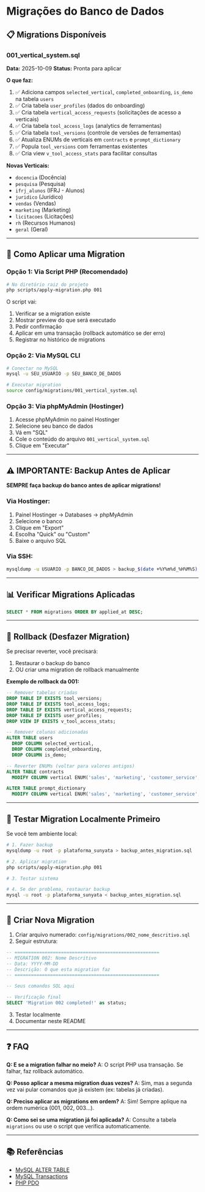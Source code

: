 # Migrações do Banco de Dados

## 📋 Migrations Disponíveis

### 001_vertical_system.sql
**Data:** 2025-10-09
**Status:** Pronta para aplicar

**O que faz:**
1. ✅ Adiciona campos `selected_vertical`, `completed_onboarding`, `is_demo` na tabela `users`
2. ✅ Cria tabela `user_profiles` (dados do onboarding)
3. ✅ Cria tabela `vertical_access_requests` (solicitações de acesso a verticais)
4. ✅ Cria tabela `tool_access_logs` (analytics de ferramentas)
5. ✅ Cria tabela `tool_versions` (controle de versões de ferramentas)
6. ✅ Atualiza ENUMs de verticais em `contracts` e `prompt_dictionary`
7. ✅ Popula `tool_versions` com ferramentas existentes
8. ✅ Cria view `v_tool_access_stats` para facilitar consultas

**Novas Verticais:**
- `docencia` (Docência)
- `pesquisa` (Pesquisa)
- `ifrj_alunos` (IFRJ - Alunos)
- `juridico` (Jurídico)
- `vendas` (Vendas)
- `marketing` (Marketing)
- `licitacoes` (Licitações)
- `rh` (Recursos Humanos)
- `geral` (Geral)

---

## 🚀 Como Aplicar uma Migration

### Opção 1: Via Script PHP (Recomendado)

```bash
# No diretório raiz do projeto
php scripts/apply-migration.php 001
```

O script vai:
1. Verificar se a migration existe
2. Mostrar preview do que será executado
3. Pedir confirmação
4. Aplicar em uma transação (rollback automático se der erro)
5. Registrar no histórico de migrations

### Opção 2: Via MySQL CLI

```bash
# Conectar no MySQL
mysql -u SEU_USUARIO -p SEU_BANCO_DE_DADOS

# Executar migration
source config/migrations/001_vertical_system.sql
```

### Opção 3: Via phpMyAdmin (Hostinger)

1. Acesse phpMyAdmin no painel Hostinger
2. Selecione seu banco de dados
3. Vá em "SQL"
4. Cole o conteúdo do arquivo `001_vertical_system.sql`
5. Clique em "Executar"

---

## ⚠️ IMPORTANTE: Backup Antes de Aplicar

**SEMPRE faça backup do banco antes de aplicar migrations!**

### Via Hostinger:
1. Painel Hostinger → Databases → phpMyAdmin
2. Selecione o banco
3. Clique em "Export"
4. Escolha "Quick" ou "Custom"
5. Baixe o arquivo SQL

### Via SSH:
```bash
mysqldump -u USUARIO -p BANCO_DE_DADOS > backup_$(date +%Y%m%d_%H%M%S).sql
```

---

## 📊 Verificar Migrations Aplicadas

```sql
SELECT * FROM migrations ORDER BY applied_at DESC;
```

---

## 🔄 Rollback (Desfazer Migration)

Se precisar reverter, você precisará:
1. Restaurar o backup do banco
2. OU criar uma migration de rollback manualmente

**Exemplo de rollback da 001:**

```sql
-- Remover tabelas criadas
DROP TABLE IF EXISTS tool_versions;
DROP TABLE IF EXISTS tool_access_logs;
DROP TABLE IF EXISTS vertical_access_requests;
DROP TABLE IF EXISTS user_profiles;
DROP VIEW IF EXISTS v_tool_access_stats;

-- Remover colunas adicionadas
ALTER TABLE users
  DROP COLUMN selected_vertical,
  DROP COLUMN completed_onboarding,
  DROP COLUMN is_demo;

-- Reverter ENUMs (voltar para valores antigos)
ALTER TABLE contracts
  MODIFY COLUMN vertical ENUM('sales', 'marketing', 'customer_service', 'hr', 'general') NOT NULL;

ALTER TABLE prompt_dictionary
  MODIFY COLUMN vertical ENUM('sales', 'marketing', 'customer_service', 'hr', 'general') NOT NULL;
```

---

## 🧪 Testar Migration Localmente Primeiro

Se você tem ambiente local:

```bash
# 1. Fazer backup
mysqldump -u root -p plataforma_sunyata > backup_antes_migration.sql

# 2. Aplicar migration
php scripts/apply-migration.php 001

# 3. Testar sistema

# 4. Se der problema, restaurar backup
mysql -u root -p plataforma_sunyata < backup_antes_migration.sql
```

---

## 📝 Criar Nova Migration

1. Criar arquivo numerado: `config/migrations/002_nome_descritivo.sql`
2. Seguir estrutura:

```sql
-- =====================================================
-- MIGRATION 002: Nome Descritivo
-- Data: YYYY-MM-DD
-- Descrição: O que esta migration faz
-- =====================================================

-- Seus comandos SQL aqui

-- Verificação final
SELECT 'Migration 002 completed!' as status;
```

3. Testar localmente
4. Documentar neste README

---

## ❓ FAQ

**Q: E se a migration falhar no meio?**
A: O script PHP usa transação. Se falhar, faz rollback automático.

**Q: Posso aplicar a mesma migration duas vezes?**
A: Sim, mas a segunda vez vai pular comandos que já existem (ex: tabelas já criadas).

**Q: Preciso aplicar as migrations em ordem?**
A: Sim! Sempre aplique na ordem numérica (001, 002, 003...).

**Q: Como sei se uma migration já foi aplicada?**
A: Consulte a tabela `migrations` ou use o script que verifica automaticamente.

---

## 📚 Referências

- [MySQL ALTER TABLE](https://dev.mysql.com/doc/refman/8.0/en/alter-table.html)
- [MySQL Transactions](https://dev.mysql.com/doc/refman/8.0/en/commit.html)
- [PHP PDO](https://www.php.net/manual/en/book.pdo.php)
